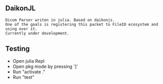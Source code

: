## DaikonJL 
    Dicom Parser writen in julia. Based on daikonjs.
    One of the goals is registering this packet to FileIO ecosystem and using over it.  
    Currently under development.
## Testing
* Open julia Repl 
* Open pkg mode by pressing ']'
* Run "activate ."
* Run "test"